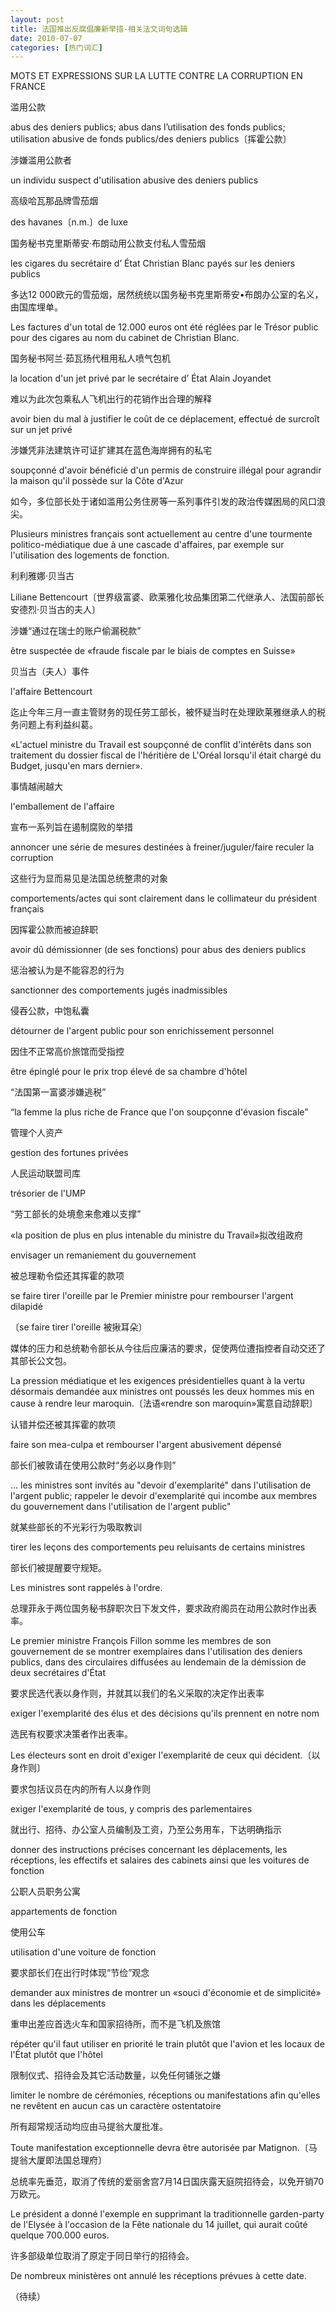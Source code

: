 ```yaml
---
layout: post
title: 法国推出反腐倡廉新举措-相关法文词句选辑
date: 2010-07-07
categories: [热门词汇]  
---
```


MOTS ET EXPRESSIONS SUR LA LUTTE CONTRE LA CORRUPTION EN FRANCE



滥用公款

abus des deniers publics; abus dans l’utilisation des fonds publics; utilisation abusive de fonds publics/des deniers publics〔挥霍公款〕

涉嫌滥用公款者

un individu suspect d'utilisation abusive des deniers publics

高级哈瓦那品牌雪茄烟

des havanes〔n.m.〕de luxe

国务秘书克里斯蒂安·布朗动用公款支付私人雪茄烟

les cigares du secrétaire d’ État Christian Blanc payés sur les deniers publics

多达12 000欧元的雪茄烟，居然统统以国务秘书克里斯蒂安•布朗办公室的名义，由国库埋单。

Les factures d'un total de 12.000 euros ont été réglées par le Trésor public pour des cigares au nom du cabinet de Christian Blanc.

国务秘书阿兰·茹瓦扬代租用私人喷气包机

la location d'un jet privé par le secrétaire d’ État Alain Joyandet

难以为此次包乘私人飞机出行的花销作出合理的解释

avoir bien du mal à justifier le coût de ce déplacement, effectué de surcroît sur un jet privé

涉嫌凭非法建筑许可证扩建其在蓝色海岸拥有的私宅

soupçonné d'avoir bénéficié d'un permis de construire illégal pour agrandir la maison qu'il possède sur la Côte d'Azur

如今，多位部长处于诸如滥用公务住房等一系列事件引发的政治传媒困局的风口浪尖。

Plusieurs ministres français sont actuellement au centre d'une tourmente politico-médiatique due à une cascade d'affaires, par exemple sur l'utilisation des logements de fonction.

利利雅娜·贝当古

Liliane Bettencourt〔世界级富婆、欧莱雅化妆品集团第二代继承人、法国前部长安德烈·贝当古的夫人〕

涉嫌“通过在瑞士的账户偷漏税款”

être suspectée de «fraude fiscale par le biais de comptes en Suisse»

贝当古（夫人）事件

l'affaire Bettencourt

迄止今年三月一直主管财务的现任劳工部长，被怀疑当时在处理欧莱雅继承人的税务问题上有利益纠葛。

«L'actuel ministre du Travail est soupçonné de conflit d'intérêts dans son traitement du dossier fiscal de l'héritière de L'Oréal lorsqu'il était chargé du Budget, jusqu'en mars dernier».

事情越闹越大

l'emballement de l'affaire

宣布一系列旨在遏制腐败的举措

annoncer une série de mesures destinées à freiner/juguler/faire reculer la corruption

这些行为显而易见是法国总统整肃的对象

comportements/actes qui sont clairement dans le collimateur du président français

因挥霍公款而被迫辞职

avoir dû démissionner (de ses fonctions) pour abus des deniers publics

惩治被认为是不能容忍的行为

sanctionner des comportements jugés inadmissibles

侵吞公款，中饱私囊

détourner de l'argent public pour son enrichissement personnel

因住不正常高价旅馆而受指控

être épinglé pour le prix trop élevé de sa chambre d'hôtel

“法国第一富婆涉嫌逃税”

“la femme la plus riche de France que l'on soupçonne d'évasion fiscale”

管理个人资产

gestion des fortunes privées

人民运动联盟司库

trésorier de l'UMP

“劳工部长的处境愈来愈难以支撑”

«la position de plus en plus intenable du ministre du Travail»拟改组政府

envisager un remaniement du gouvernement

被总理勒令偿还其挥霍的款项

se faire tirer l'oreille par le Premier ministre pour rembourser l'argent dilapidé

〔se faire tirer l'oreille 被揪耳朵〕

媒体的压力和总统勒令部长从今往后应廉洁的要求，促使两位遭指控者自动交还了其部长公文包。

La pression médiatique et les exigences présidentielles quant à la vertu désormais demandée aux ministres ont poussés les deux hommes mis en cause à rendre leur maroquin.〔法语«rendre son maroquin»寓意自动辞职〕

认错并偿还被其挥霍的款项

faire son mea-culpa et rembourser l'argent abusivement dépensé

部长们被敦请在使用公款时“务必以身作则”

... les ministres sont invités au "devoir d'exemplarité" dans l'utilisation de l'argent public; rappeler le devoir d'exemplarité qui incombe aux membres du gouvernement dans l'utilisation de l'argent public"

就某些部长的不光彩行为吸取教训

tirer les leçons des comportements peu reluisants de certains ministres

部长们被提醒要守规矩。

Les ministres sont rappelés à l'ordre.

总理菲永于两位国务秘书辞职次日下发文件，要求政府阁员在动用公款时作出表率。

Le premier ministre François Fillon somme les membres de son gouvernement de se montrer exemplaires dans l'utilisation des deniers publics, dans des circulaires diffusées au lendemain de la démission de deux secrétaires d'État

要求民选代表以身作则，并就其以我们的名义采取的决定作出表率

exiger l'exemplarité des élus et des décisions qu'ils prennent en notre nom

选民有权要求决策者作出表率。

Les électeurs sont en droit d'exiger l'exemplarité de ceux qui décident.〔以身作则〕

要求包括议员在内的所有人以身作则

exiger l'exemplarité de tous, y compris des parlementaires

就出行、招待、办公室人员编制及工资，乃至公务用车，下达明确指示

donner des instructions précises concernant les déplacements, les réceptions, les effectifs et salaires des cabinets ainsi que les voitures de fonction

公职人员职务公寓

appartements de fonction

使用公车

utilisation d'une voiture de fonction

要求部长们在出行时体现“节俭”观念

demander aux ministres de montrer un «souci d'économie et de simplicité» dans les déplacements

重申出差应首选火车和国家招待所，而不是飞机及旅馆

répéter qu'il faut utiliser en priorité le train plutôt que l'avion et les locaux de l'État plutôt que l'hôtel

限制仪式、招待会及其它活动数量，以免任何铺张之嫌

limiter le nombre de cérémonies, réceptions ou manifestations afin qu'elles ne revêtent en aucun cas un caractère ostentatoire

所有超常规活动均应由马提翁大厦批准。

Toute manifestation exceptionnelle devra être autorisée par Matignon.〔马提翁大厦即法国总理府〕

总统率先垂范，取消了传统的爱丽舍宫7月14日国庆露天庭院招待会，以免开销70万欧元。

Le président a donné l'exemple en supprimant la traditionnelle garden-party de l'Elysée à l'occasion de la Fête nationale du 14 juillet, qui aurait coûté quelque 700.000 euros.

许多部级单位取消了原定于同日举行的招待会。

De nombreux ministères ont annulé les réceptions prévues à cette date.

（待续）
